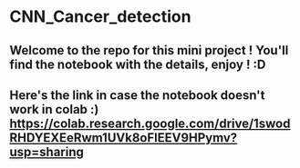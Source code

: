 # CNN_Cancer_detection
## Welcome to the repo for this mini project ! You'll find the notebook with the details, enjoy ! :D
## Here's the link in case the notebook doesn't work in colab :) https://colab.research.google.com/drive/1swodRHDYEXEeRwm1UVk8oFlEEV9HPymv?usp=sharing
